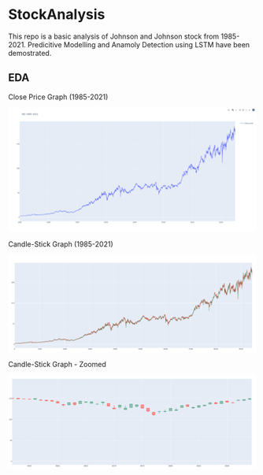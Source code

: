 # StockAnalysis
This repo is a basic analysis of Johnson and Johnson stock from 1985-2021.
Predicitive Modelling and Anamoly Detection using LSTM have been demostrated.
## EDA
Close Price Graph (1985-2021)

![Close Price Graph](https://github.com/Shishir98/StockAnalysis/blob/main/Images/Close%20Price.PNG)

Candle-Stick Graph (1985-2021)

![Close Price Graph](https://github.com/Shishir98/StockAnalysis/blob/main/Images/Candle_Stick_1.PNG)

Candle-Stick Graph - Zoomed

![Close Price Graph](https://github.com/Shishir98/StockAnalysis/blob/main/Images/Candle_Stick_2.PNG)
